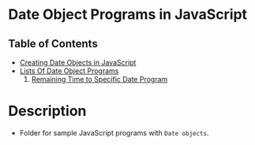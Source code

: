 # Date Object Programs in JavaScript

## Table of Contents
- [Creating Date Objects in JavaScript](https://github.com/nyangweso-rodgers/Programming-with-JavaScript/tree/main/JavaScript-Fundamentals/OOP/Date-Objects/Creating-Date-Objects)
- [Lists Of Date Object Programs]()
    1. [Remaining Time to Specific Date Program](https://github.com/nyangweso-rodgers/Programming-with-JavaScript/tree/main/JavaScript-Fundamentals/OOP/Date-Objects/Date-Object-Programs-in-JavaScript/Remaining-Time-to-Specific-Date-Program)

# Description
* Folder for sample JavaScript programs with `Date objects`.